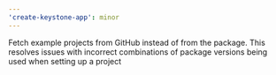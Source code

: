 ```yaml
---
'create-keystone-app': minor
---
```


Fetch example projects from GitHub instead of from the package. This resolves issues with incorrect combinations of package versions being used when setting up a project
